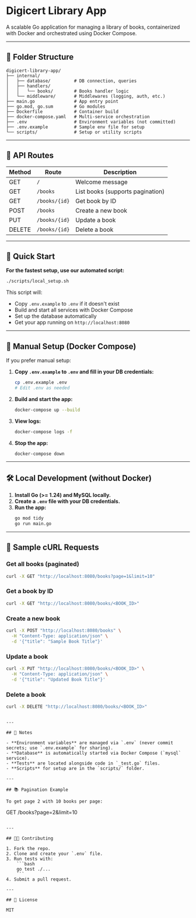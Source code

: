 # Digicert Library App

A scalable Go application for managing a library of books, containerized with Docker and orchestrated using Docker Compose.

---

## 📁 Folder Structure

```
digicert-library-app/
├── internal/
│   ├── database/         # DB connection, queries
│   ├── handlers/
│   │   └── books/        # Books handler logic
│   └── middleware/       # Middlewares (logging, auth, etc.)
├── main.go               # App entry point
├── go.mod, go.sum        # Go modules
├── Dockerfile            # Container build
├── docker-compose.yaml   # Multi-service orchestration
├── .env                  # Environment variables (not committed)
├── .env.example          # Sample env file for setup
└── scripts/              # Setup or utility scripts
```

---

## 🚦 API Routes

| Method | Route             | Description                  |
|--------|-------------------|------------------------------|
| GET    | `/`               | Welcome message              |
| GET    | `/books`          | List books (supports pagination) |
| GET    | `/books/{id}`     | Get book by ID               |
| POST   | `/books`          | Create a new book            |
| PUT    | `/books/{id}`     | Update a book                |
| DELETE | `/books/{id}`     | Delete a book                |

---
## 🚀 Quick Start

**For the fastest setup, use our automated script:**

```bash
./scripts/local_setup.sh
```

This script will:
- Copy `.env.example` to `.env` if it doesn't exist
- Build and start all services with Docker Compose
- Set up the database automatically
- Get your app running on `http://localhost:8080`

---

## 🚀 Manual Setup (Docker Compose)

If you prefer manual setup:

1. **Copy `.env.example` to `.env` and fill in your DB credentials:**
    ```bash
    cp .env.example .env
    # Edit .env as needed
    ```

2. **Build and start the app:**
    ```bash
    docker-compose up --build
    ```

3. **View logs:**
    ```bash
    docker-compose logs -f
    ```

4. **Stop the app:**
    ```bash
    docker-compose down
    ```

---

## 🛠️ Local Development (without Docker)

1. **Install Go (>= 1.24) and MySQL locally.**
2. **Create a `.env` file with your DB credentials.**
3. **Run the app:**
    ```bash
    go mod tidy
    go run main.go
    ```

---

## 🧪 Sample cURL Requests

### Get all books (paginated)
```bash
curl -X GET "http://localhost:8080/books?page=1&limit=10"
```

### Get a book by ID
```bash
curl -X GET "http://localhost:8080/books/<BOOK_ID>"
```

### Create a new book
```bash
curl -X POST "http://localhost:8080/books" \
  -H "Content-Type: application/json" \
  -d '{"title": "Sample Book Title"}'
```

### Update a book
```bash
curl -X PUT "http://localhost:8080/books/<BOOK_ID>" \
  -H "Content-Type: application/json" \
  -d '{"title": "Updated Book Title"}'
```

### Delete a book
```bash
curl -X DELETE "http://localhost:8080/books/<BOOK_ID>"
```
```

---

## 📝 Notes

- **Environment variables** are managed via `.env` (never commit secrets; use `.env.example` for sharing).
- **Database** is automatically started via Docker Compose (`mysql` service).
- **Tests** are located alongside code in `_test.go` files.
- **Scripts** for setup are in the `scripts/` folder.

---

## 📚 Pagination Example

To get page 2 with 10 books per page:
```
GET /books?page=2&limit=10
```

---

## 🧑‍💻 Contributing

1. Fork the repo.
2. Clone and create your `.env` file.
3. Run tests with:
    ```bash
    go test ./...
    ```
4. Submit a pull request.

---

## 📄 License

MIT
